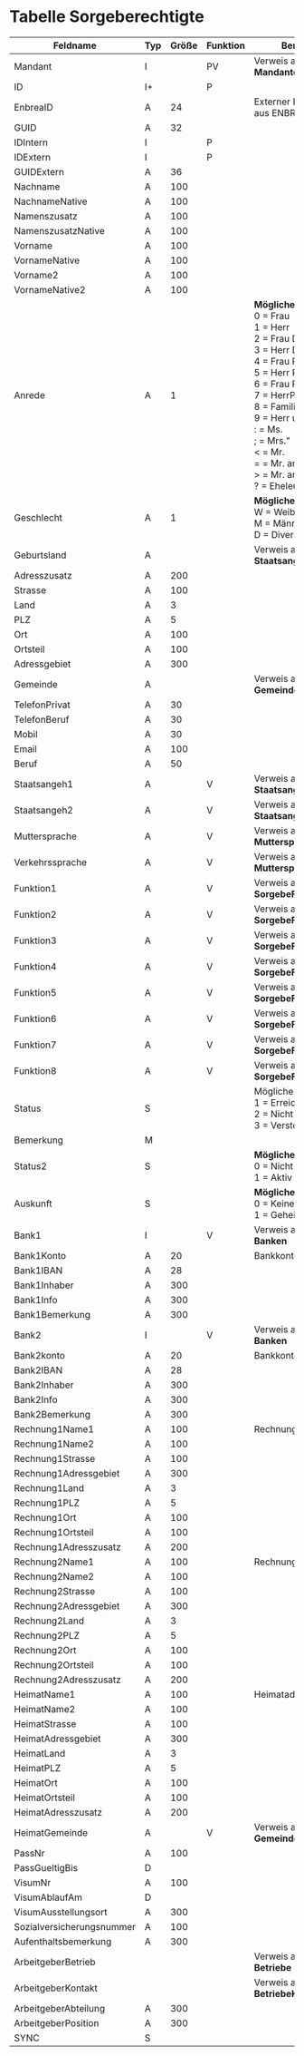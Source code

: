 # Tabelle Sorgeberechtigte

Feldname                  | Typ | Größe | Funktion | Bemerkung
------------------------- | --- | ----- | -------- | ---------
Mandant                   | I   |       | PV       | Verweis auf Tabelle<br>**Mandanten**
ID                        | I+  |       | P        |  
EnbreaID                  | A   | 24    |          | Externer Identifikator aus ENBREA
GUID                      | A   | 32    |          |  
IDIntern                  | I   |       | P        |  
IDExtern                  | I   |       | P        |  
GUIDExtern                | A   | 36    |          |  
Nachname                  | A   | 100   |          |  
NachnameNative            | A   | 100   |          |  
Namenszusatz              | A   | 100   |          |  
NamenszusatzNative        | A   | 100   |          |  
Vorname                   | A   | 100   |          |  
VornameNative             | A   | 100   |          |  
Vorname2                  | A   | 100   |          |  
VornameNative2            | A   | 100   |          |  
Anrede                    | A   | 1     |          | **Mögliche Werte:**<br>0 = Frau<br>1 = Herr<br>2 = Frau Dr.<br>3 = Herr Dr.<br>4 = Frau Prof.<br>5 = Herr Prof.<br>6 = Frau Prof. Dr.<br>7 = HerrProf. Dr.<br>8 = Familie<br>9 = Herr und Frau<br>: = Ms.<br/>; = Mrs."<br>< = Mr.<br>= = Mr. and Ms.<br>> = Mr. and Mrs.<br>? = Eheleute
Geschlecht                | A   | 1     |          | **Mögliche Werte:**<br>W = Weiblich<br>M = Männlich<br>D = Divers<br>
Geburtsland               | A   |       |          | Verweis auf Tabelle<br>**Staatsangehoerigkeiten**
Adresszusatz              | A   | 200   |          |  
Strasse                   | A   | 100   |          |  
Land                      | A   | 3     |          |  
PLZ                       | A   | 5     |          |  
Ort                       | A   | 100   |          |  
Ortsteil                  | A   | 100   |          |  
Adressgebiet              | A   | 300   |          |  
Gemeinde                  | A   |       |          | Verweis auf Tabelle<br>**Gemeinden**
TelefonPrivat             | A   | 30    |          |  
TelefonBeruf              | A   | 30    |          |  
Mobil                     | A   | 30    |          |  
Email                     | A   | 100   |          |  
Beruf                     | A   | 50    |          |  
Staatsangeh1              | A   |       | V        | Verweis auf Tabelle<br>**Staatsangehoerigkeiten**
Staatsangeh2              | A   |       | V        | Verweis auf Tabelle<br>**Staatsangehoerigkeiten**
Muttersprache             | A   |       | V        | Verweis auf Tabelle<br>**Muttersprachen**
Verkehrssprache           | A   |       | V        | Verweis auf Tabelle<br>**Muttersprachen**
Funktion1                 | A   |       | V        | Verweis auf Tabelle<br>**SorgebeFunktionen**
Funktion2                 | A   |       | V        | Verweis auf Tabelle<br>**SorgebeFunktionen**
Funktion3                 | A   |       | V        | Verweis auf Tabelle<br>**SorgebeFunktionen**
Funktion4                 | A   |       | V        | Verweis auf Tabelle<br>**SorgebeFunktionen**
Funktion5                 | A   |       | V        | Verweis auf Tabelle<br>**SorgebeFunktionen**
Funktion6                 | A   |       | V        | Verweis auf Tabelle<br>**SorgebeFunktionen**
Funktion7                 | A   |       | V        | Verweis auf Tabelle<br>**SorgebeFunktionen**
Funktion8                 | A   |       | V        | Verweis auf Tabelle<br>**SorgebeFunktionen**
Status                    | S   |       |          | Mögliche Werte:<br>1 = Erreichbar<br>2 = Nicht erreichbar<br>3 = Verstorben
Bemerkung                 | M   |       |          |  
Status2                   | S   |       |          | **Mögliche Werte:**<br>0 = Nicht Aktiv<br>1 = Aktiv
Auskunft                  | S   |       |          | **Mögliche Werte:**<br>0 = Keine Angabe<br>1 = Geheim
Bank1                     | I   |       | V        | Verweis auf Tabelle<br>**Banken**
Bank1Konto                | A   | 20    |          | Bankkonto 1
Bank1IBAN                 | A   | 28    |          |  
Bank1Inhaber              | A   | 300   |          |  
Bank1Info                 | A   | 300   |          |  
Bank1Bemerkung            | A   | 300   |          |  
Bank2                     | I   |       | V        | Verweis auf Tabelle<br>**Banken**
Bank2konto                | A   | 20    |          | Bankkonto 2
Bank2IBAN                 | A   | 28    |          |  
Bank2Inhaber              | A   | 300   |          |  
Bank2Info                 | A   | 300   |          |  
Bank2Bemerkung            | A   | 300   |          |  
Rechnung1Name1            | A   | 100   |          | Rechnungsadresse 1
Rechnung1Name2            | A   | 100   |          |  
Rechnung1Strasse          | A   | 100   |          |  
Rechnung1Adressgebiet     | A   | 300   |          |  
Rechnung1Land             | A   | 3     |          |  
Rechnung1PLZ              | A   | 5     |          |  
Rechnung1Ort              | A   | 100   |          |  
Rechnung1Ortsteil         | A   | 100   |          |  
Rechnung1Adresszusatz     | A   | 200   |          |  
Rechnung2Name1            | A   | 100   |          | Rechnungsadresse 2
Rechnung2Name2            | A   | 100   |          |  
Rechnung2Strasse          | A   | 100   |          |  
Rechnung2Adressgebiet     | A   | 300   |          |  
Rechnung2Land             | A   | 3     |          |  
Rechnung2PLZ              | A   | 5     |          |  
Rechnung2Ort              | A   | 100   |          |  
Rechnung2Ortsteil         | A   | 100   |          |  
Rechnung2Adresszusatz     | A   | 200   |          |  
HeimatName1               | A   | 100   |          | Heimatadresse
HeimatName2               | A   | 100   |          |  
HeimatStrasse             | A   | 100   |          |  
HeimatAdressgebiet        | A   | 300   |          |  
HeimatLand                | A   | 3     |          |  
HeimatPLZ                 | A   | 5     |          |  
HeimatOrt                 | A   | 100   |          |  
HeimatOrtsteil            | A   | 100   |          |  
HeimatAdresszusatz        | A   | 200   |          |  
HeimatGemeinde            | A   |       | V        | Verweis auf Tabelle<br>**Gemeinden**
PassNr                    | A   | 100   |          |  
PassGueltigBis            | D   |       |          |  
VisumNr                   | A   | 100   |          |  
VisumAblaufAm             | D   |       |          |  
VisumAusstellungsort      | A   | 300   |          |  
Sozialversicherungsnummer | A   | 100   |          |  
Aufenthaltsbemerkung      | A   | 300   |          |  
ArbeitgeberBetrieb        |     |       |          | Verweis auf Tabelle<br>**Betriebe**
ArbeitgeberKontakt        |     |       |          | Verweis auf Tabelle<br>**BetriebeKontakte**
ArbeitgeberAbteilung      | A   | 300   |          |  
ArbeitgeberPosition       | A   | 300   |          |  
SYNC                      | S   |       |          |  